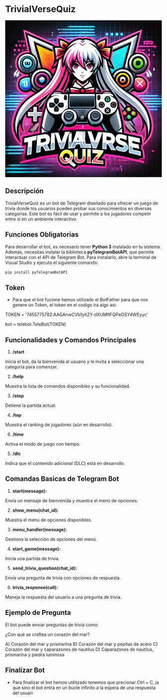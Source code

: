 # TrivialVerseQuiz
![Logo del Bot](botlogo.png)

## Descripción

TrivialVerseQuiz es un bot de Telegram diseñado para ofrecer un juego de trivia donde los usuarios pueden probar sus conocimientos en diversas categorías. Este bot es fácil de usar y permite a los jugadores competir entre sí en un ambiente interactivo.

## Funciones Obligatorias

Para desarrollar el bot, es necesario tener **Python 3** instalado en tu sistema. Además, necesitas instalar la biblioteca **pyTelegramBotAPI**, que permite interactuar con el API de Telegram Bot. Para instalarlo, abre la terminal de Visual Studio y ejecuta el siguiente comando:

```bash
pip install pyTelegramBotAPI
```

## Token

- Para que el bot fucione hemos utilizado el BotFather para que nos genere un Token, el token en el codigo ira algo asi:

TOKEN = '7455775782:AAGAnwCVb1yitZY-dXUMflFQPeOSY4WEyyc'

bot = telebot.TeleBot(TOKEN)


## Funcionalidades y Comandos Principales

1. **/start**

Inicia el bot, da la bienvenida al usuario y le invita a seleccionar una categoría para comenzar.

2. **/help**

Muestra la lista de comandos disponibles y su funcionalidad.

3. **/stop**

Detiene la partida actual.

4. **/top**

Muestra el ranking de jugadores (aún en desarrollo).

6. **/time**

 Activa el modo de juego con tiempo.

5. **/dlc**

Indica que el contenido adicional (DLC) está en desarrollo.

## Comandas Basicas de Telegram Bot

1. **start(message):**

 Envía un mensaje de bienvenida y muestra el menú de opciones.

2. **show_menu(chat_id):**

 Muestra el menú de opciones disponibles.

3. **menu_handler(message):** 

Gestiona la selección de opciones del menú.

4. **start_game(message):** 

Inicia una partida de trivia.

5. **send_trivia_question(chat_id):** 

Envía una pregunta de trivia con opciones de respuesta.

6. **trivia_response(call):**

 Maneja la respuesta del usuario a una pregunta de trivia.

## Ejemplo de Pregunta

El bot puede enviar preguntas de trivia como:

¿Con qué se craftea un corazón del mar?

A) Corazón del mar y prismarina
B) Corazón del mar y pepitas de acero
C) Corazón del mar y caparazones de nautilus
D) Caparazones de nautilus, prismarina y piedra luminosa

## Finalizar Bot

- Para finalizar el bot hemos utilitzado tenemos que precionar Ctrl + C, ja que sino el bot entra en un bucle infinito a la espera de una respuesta del usuari
